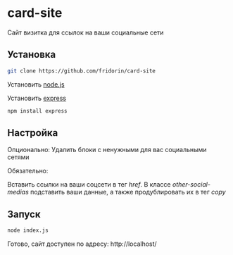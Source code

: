 # card-site

Сайт визитка для ссылок на ваши социальные сети

## Установка

``` sh
git clone https://github.com/fridorin/card-site
```

Установить [node.js](https://nodejs.org/en)

Установить [express](https://expressjs.com/)

``` sh
npm install express
```

## Настройка

Опционально: Удалить блоки с ненужными для вас социальными сетями

Обязательно:

Вставить ссылки на ваши соцсети в тег *href*.
В классе *other-social-medias* подставить ваши данные, а также продублировать их в тег *copy*

## Запуск

``` sh
node index.js
```

Готово, сайт доступен по адресу: http://localhost/